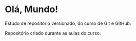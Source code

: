 # Olá, Mundo!
Estudo de repositório versionado, do curso de Git e GitHub.

Repositório criado durante as aulas do curso.